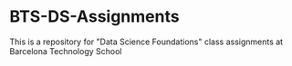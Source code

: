 # BTS-DS-Assignments

This is a  repository for "Data Science Foundations" class assignments at Barcelona Technology School
